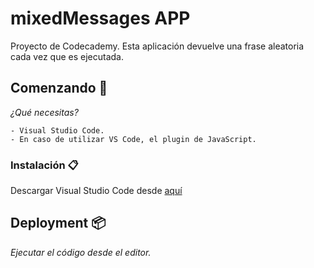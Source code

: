 # mixedMessages APP

Proyecto de Codecademy. 
Esta aplicación devuelve una frase aleatoria cada vez que es ejecutada.

## Comenzando 🚀

_¿Qué necesitas?_
```
- Visual Studio Code.
- En caso de utilizar VS Code, el plugin de JavaScript.
```
### Instalación 📋

Descargar Visual Studio Code desde [aquí](https://code.visualstudio.com/)

## Deployment 📦

_Ejecutar el código desde el editor._
